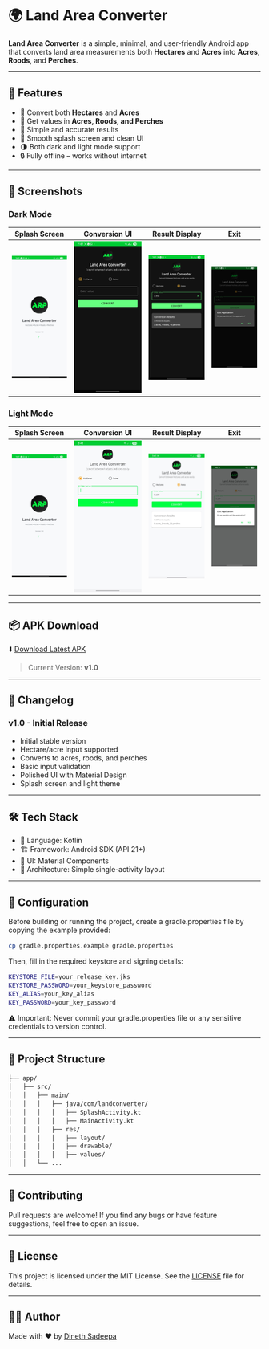 # 🌍 Land Area Converter

**Land Area Converter** is a simple, minimal, and user-friendly Android app that converts land area measurements both **Hectares** and **Acres** into **Acres**, **Roods**, and **Perches**.

---

## 🚀 Features

- 🔁 Convert both **Hectares** and **Acres**
- 📐 Get values in **Acres, Roods, and Perches**
- 🎯 Simple and accurate results
- 🌿 Smooth splash screen and clean UI
- 🌗 Both dark and light mode support
- 🔒 Fully offline – works without internet

---

## 📱 Screenshots

### Dark Mode
| Splash Screen | Conversion UI | Result Display | Exit |
|---------------|----------------|----------------|----------------|
| ![splash](screenshots/splash.jpg) | ![main](screenshots/main.jpg) | ![result](screenshots/result.jpg) | ![exit](screenshots/exitConf.jpg) |

### Light Mode
| Splash Screen | Conversion UI | Result Display | Exit |
|---------------|----------------|----------------|----------------|
| ![splash](screenshots/splash.jpg) | ![main](screenshots/mainL.jpg) | ![result](screenshots/resultL.jpg) | ![exit](screenshots/exitConfL.jpg) |

---

## 📦 APK Download

⬇️ [Download Latest APK](https://github.com/dinethsadee01/ARP---Land-Area-Converter/releases/download/v1.0/ARP.apk)

> Current Version: **v1.0**

---

## 📄 Changelog

### v1.0 - Initial Release
- Initial stable version
- Hectare/acre input supported
- Converts to acres, roods, and perches
- Basic input validation
- Polished UI with Material Design
- Splash screen and light theme

---

## 🛠 Tech Stack

- 🧠 Language: Kotlin
- 🏗 Framework: Android SDK (API 21+)
- 🎨 UI: Material Components
- 📁 Architecture: Simple single-activity layout

---

## 🔧 Configuration
Before building or running the project, create a gradle.properties file by copying the example provided:

```bash
cp gradle.properties.example gradle.properties
```
Then, fill in the required keystore and signing details:

```bash
KEYSTORE_FILE=your_release_key.jks
KEYSTORE_PASSWORD=your_keystore_password
KEY_ALIAS=your_key_alias
KEY_PASSWORD=your_key_password
```
⚠️ Important: Never commit your gradle.properties file or any sensitive credentials to version control.

---

## 📂 Project Structure

```bash
├── app/
│   ├── src/
│   │   ├── main/
│   │   │   ├── java/com/landconverter/
│   │   │   │   ├── SplashActivity.kt
│   │   │   │   ├── MainActivity.kt
│   │   │   ├── res/
│   │   │   │   ├── layout/
│   │   │   │   ├── drawable/
│   │   │   │   ├── values/
│   │   └── ...
```

---

## 🤝 Contributing
Pull requests are welcome!
If you find any bugs or have feature suggestions, feel free to open an issue.

---

## 📜 License
This project is licensed under the MIT License.
See the [LICENSE](https://github.com/dinethsadee01/ARP---Land-Area-Converter/blob/master/LICENSE) file for details.

---

## 👨‍💻 Author
Made with ❤️ by [Dineth Sadeepa](https://github.com/dinethsadee01/)

